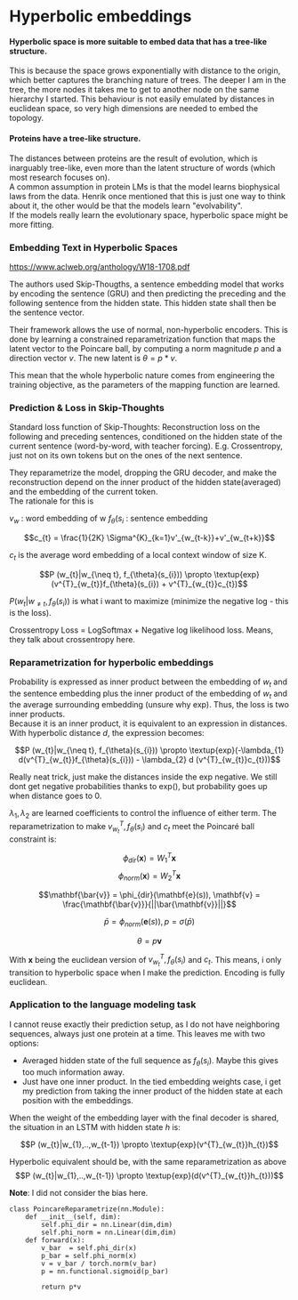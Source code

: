 # Hyperbolic embeddings


#### Hyperbolic space is more suitable to embed data that has a tree-like structure.
This is because the space grows exponentially with distance to the origin, which better captures the branching nature of trees. The deeper I am in the tree, the more nodes it takes me to get to another node on the same hierarchy I started. This behaviour is not easily emulated by distances in euclidean space, so very high dimensions are needed to embed the topology.

#### Proteins have a tree-like structure.
The distances between proteins are the result of evolution, which  is inarguably tree-like, even more than the latent structure of words (which most research focuses on).  
A common assumption in protein LMs is that the model learns biophysical laws from the data. Henrik once mentioned that this is just one way to think about it, the other would be that the models learn "evolvability".   
If the models really learn the evolutionary space, hyperbolic space might be more fitting.

### Embedding Text in Hyperbolic Spaces
https://www.aclweb.org/anthology/W18-1708.pdf

The authors used Skip-Thougths, a sentence embedding model that works by encoding the sentence (GRU) and then predicting the preceding and the following sentence from the hidden state. This hidden state shall then be the sentence vector.

Their framework allows the use of normal, non-hyperbolic encoders. This is done by learning a constrained reparametrization function that maps the latent vector to the Poincare ball, by computing a norm magnitude $p$ and a direction vector $v$. The new latent is  $\theta = p*v$.

This mean that the whole hyperbolic nature comes from engineering the training objective, as the parameters of the mapping function are learned.


### Prediction & Loss in Skip-Thoughts
Standard loss function of Skip-Thoughts: Reconstruction loss on the following and preceding sentences, conditioned on the hidden state of the current sentence (word-by-word, with teacher forcing). E.g. Crossentropy, just not on its own tokens but on the ones of the next sentence. 

They reparametrize the model, dropping the GRU decoder, and make the reconstruction depend on the inner product of the hidden state(averaged) and the embedding of the current token.  
The rationale for this is

$v_{w}$ : word embedding of w 
$f_{\theta}(s_{i}$ :  sentence embedding

$$c_{t} = \frac{1}{2K} \Sigma^{K}_{k=1}v'_{w_{t-k}}+v'_{w_{t+k}}$$

$c_{t}$ is the average word embedding of a local context window of size K.

$$P (w_{t}|w_{\neq t}, f_{\theta}(s_{i}))  \propto \textup{exp}(v^{T}_{w_{t}}f_{\theta}(s_{i}) + v^{T}_{w_{t}}c_{t})$$

$P (w_{t}|w_{\neq t}, f_{\theta}(s_{i}))$ is what i want to maximize (minimize the negative log - this is the loss).

Crossentropy Loss = LogSoftmax + Negative log likelihood loss. Means, they talk about crossentropy here.

### Reparametrization for hyperbolic embeddings

Probability is expressed as inner product between the embedding of $w_{t}$ and the sentence embedding plus the inner product of the embedding of $w_{t}$ and the average surrounding embedding (unsure why exp). Thus, the loss is two inner products.  
Because it is an inner product, it is equivalent to an expression in distances. With hyperbolic distance $d$, the expression becomes:  

$$P (w_{t}|w_{\neq t}, f_{\theta}(s_{i}))  \propto \textup{exp}(-\lambda_{1} d(v^{T}_{w_{t}}f_{\theta}(s_{i})) - \lambda_{2} d (v^{T}_{w_{t}}c_{t}))$$

Really neat trick, just make the distances inside the exp negative. We still dont get negative probabilities thanks to exp(), but probability goes up when distance goes to 0.

$\lambda_{1}, \lambda_{2}$ are learned coefficients to control the influence of either term. The reparametrization to make $v^{T}_{w_{t}}, f_{\theta}(s_{i})$ and $c_{t}$ meet the Poincaré ball constraint is:  

$$\phi_{dir}(\mathbf{x}) = W^{T}_{1}\mathbf{x}$$
$$\phi_{norm}(\mathbf{x}) = W^{T}_{2}\mathbf{x}$$

$$\mathbf{\bar{v}} = \phi_{dir}(\mathbf{e}(s)),  \mathbf{v} = \frac{\mathbf{\bar{v}}}{||\bar{\mathbf{v}}||}$$

$$\bar{p} = \phi_{norm}(\mathbf{e}(s)),   p = \sigma(\bar{p})$$

$$\theta = p\mathbf{v}$$

With $\mathbf{x}$ being the euclidean version of $v^{T}_{w_{t}}, f_{\theta}(s_{i})$ and $c_{t}$. This means, i only transition to hyperbolic space when I make the prediction. Encoding is fully euclidean.
 ### Application to the language modeling task

I cannot reuse exactly their prediction setup, as I do not have neighboring sequences, always just one protein at a time. This leaves me with two options:  
 - Averaged hidden state of the full sequence as  $f_{\theta}(s_{i})$. Maybe this gives too much information away.
 - Just have one inner product. In the tied embedding weights case, i get my prediction from taking the inner product of the hidden state at each position with the embeddings.

 When the weight of the embedding layer with the final decoder is shared, the situation in an LSTM with hidden state $h$ is:

$$P (w_{t}|w_{1},..,w_{t-1}) \propto \textup{exp}(v^{T}_{w_{t}}h_{t})$$

Hyperbolic equivalent should be, with the same reparametrization as above
$$P (w_{t}|w_{1},..,w_{t-1}) \propto \textup{exp}(d(v^{T}_{w_{t}}h_{t}))$$

**Note**: I did not consider the bias here.

    class PoincareReparametrize(nn.Module):
        def __init__(self, dim):
            self.phi_dir = nn.Linear(dim,dim)
            self.phi_norm = nn.Linear(dim,dim)
        def forward(x):
            v_bar  = self.phi_dir(x)
            p_bar = self.phi_norm(x)
            v = v_bar / torch.norm(v_bar)
            p = nn.functional.sigmoid(p_bar)

            return p*v
